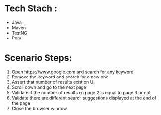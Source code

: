 # Tech Stach :
- Java
- Maven
- TestNG
- Pom

# Scenario Steps:
1. Open https://www.google.com and search for any keyword
2. Remove the keyword and search for a new one
3. Assert that number of results exist on UI
4. Scroll down and go to the next page
5. Validate if the number of results on page 2 is equal to page 3 or not
6. Validate there are different search suggestions displayed at the end of the page
7. Close the browser window
